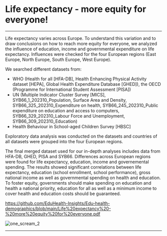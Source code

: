 # Life expectancy - more equity for everyone!
---

Life expectancy varies across Europe. To understand this variation and to draw conclusions on how to reach more equity for everyone, we analyzed the influence of education, income and governmental expenditure on life expectancy. Influences were checked for the four European regions (East Europe, North Europe, South Europe, West Europe). 

We searched different datasets from:
- WHO (Health for all [HFA-DB], Health Enhancing Physical Activity dataset [HEPA], Global Health Expenditure Database [GHED]), the OECD (Programme for International Student Assessment [PISA])
- UN (Multiple Indicator Cluster Survey [MICS], SYB66_1_202310_Population, Surface Area and Density, SYB66_325_202310_Expenditure on health, SYB66_245_202310_Public expenditure on education and access to computers, SYB66_329_202310_Labour Force and Unemployment, SYB66_309_202310_Education)
- Health Behaviour in School-aged Children Survey [HBSC]

Exploratory data analysis was conducted on the datasets and countries of all datasets were grouped into the four European regions. 

The final merged dataset used for our in-depth analyses includes data from HFA-DB, GHED, PISA and SYB66. Differences across European regions were found for life expectancy, education, income and governemental spending. The results showed significant correlations between life expectancy, education (school enrollment, school performance), gross national income as well as governmental spending on health and education. To foster equity, governments should make spending on education and health a national priority, education for all as well as a minimum income to cover health and education costs should be guaranteed.

https://github.com/EduHealth-Insights/Edu-health-demographics/blob/main/Life%20expectancy%20-%20more%20equity%20for%20everyone.pdf

![one_scream_2](https://github.com/EduHealth-Insights/Edu-health-demographics/assets/160042513/b426e862-e65f-4412-bb33-68c98d6bef3c)

---


